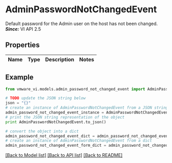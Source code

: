 # AdminPasswordNotChangedEvent

Default password for the Admin user on the host has not been changed.  ***Since:*** VI API 2.5 

## Properties
Name | Type | Description | Notes
------------ | ------------- | ------------- | -------------

## Example

```python
from vmware_vi.models.admin_password_not_changed_event import AdminPasswordNotChangedEvent

# TODO update the JSON string below
json = "{}"
# create an instance of AdminPasswordNotChangedEvent from a JSON string
admin_password_not_changed_event_instance = AdminPasswordNotChangedEvent.from_json(json)
# print the JSON string representation of the object
print AdminPasswordNotChangedEvent.to_json()

# convert the object into a dict
admin_password_not_changed_event_dict = admin_password_not_changed_event_instance.to_dict()
# create an instance of AdminPasswordNotChangedEvent from a dict
admin_password_not_changed_event_form_dict = admin_password_not_changed_event.from_dict(admin_password_not_changed_event_dict)
```
[[Back to Model list]](../README.md#documentation-for-models) [[Back to API list]](../README.md#documentation-for-api-endpoints) [[Back to README]](../README.md)


